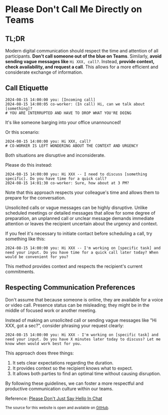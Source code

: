 # Please Don't Call Me Directly on Teams

## TL;DR

Modern digital communication should respect the time and attention of all participants. **Don't call someone out of the blue on Teams**. Similarly, **avoid sending vague messages like** `Hi XXX, call?`. Instead, **provide context, check availability, and request a call**. This allows for a more efficient and considerate exchange of information.

## Call Etiquette

```text
2024-08-15 14:00:00 you: [Incoming call]
2024-08-15 14:00:05 co-worker: (In call) Hi, can we talk about [something]?
# YOU ARE INTERRUPTED AND HAVE TO DROP WHAT YOU'RE DOING
```

It's like someone barging into your office unannounced!

Or this scenario:

```text
2024-08-15 14:00:00 you: Hi XXX, call?
# CO-WORKER IS LEFT WONDERING ABOUT THE CONTEXT AND URGENCY
```

Both situations are disruptive and inconsiderate.

Please do this instead:

```text
2024-08-15 14:00:00 you: Hi XXX -- I need to discuss [something specific]. Do you have time for a quick call?
2024-08-15 14:01:30 co-worker: Sure, how about at 3 PM?
```

Note that this approach respects your colleague's time and allows them to prepare for the conversation.

Unsolicited calls or vague messages can be highly disruptive. Unlike scheduled meetings or detailed messages that allow for some degree of preparation, an unplanned call or unclear message demands immediate attention or leaves the recipient uncertain about the urgency and context.

If you feel it's necessary to initiate contact before scheduling a call, try something like this:

```text
2024-08-15 14:00:00 you: Hi XXX -- I'm working on [specific task] and need your input. Do you have time for a quick call later today? When would be convenient for you?
```

This method provides context and respects the recipient's current commitments.

## Respecting Communication Preferences

Don't assume that because someone is online, they are available for a voice or video call. Presence status can be misleading; they might be in the middle of focused work or another meeting.

Instead of making an unsolicited call or sending vague messages like "Hi XXX, got a sec?", consider phrasing your request clearly:

```text
2024-08-15 14:00:00 you: Hi XXX - I'm working on [specific task] and need your input. Do you have X minutes later today to discuss? Let me know when would work best for you.
```

This approach does three things:

1. It sets clear expectations regarding the duration.
2. It provides context so the recipient knows what to expect.
3. It allows both parties to find an optimal time without causing disruption.

By following these guidelines, we can foster a more respectful and productive communication culture within our teams.

Reference: [Please Don't Just Say Hello In Chat](https://aka.ms/nohello)

<sup>The source for this website is open and available on [GitHub](https://github.com/zjhch123/No-Direct-Calls).</sup>
